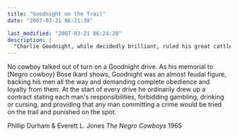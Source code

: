 ```yaml
---
title: "Goodnight on the Trail"
date: "2007-03-21 06:21:38"

last_modified: "2007-03-21 06:24:20"
description: |
  "Charlie Goodnight, while decidedly brilliant, ruled his great cattle drives like a feudal overlord."
---
```


No cowboy talked out of turn on a Goodnight drive. As his memorial to [Negro cowboy] Bose Ikard shows, Goodnight was an almost feudal figure, backing his men all the way and demanding complete obedience and loyalty from them. At the start of every drive he ordinarily drew up a contract stating each man's responsibilities, forbidding gambling, drinking or cursing, and providing that any man committing a crime would be tried on the trail and punished on the spot.

Phillip Durham & Everett L. Jones
<i>The Negro Cowboys</i>
1965
